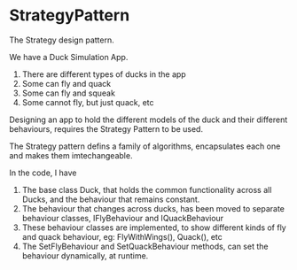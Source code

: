 # StrategyPattern
The Strategy design pattern.


We have a Duck Simulation App.

1. There are different types of ducks in the app
2. Some can fly and quack
3. Some can fly and squeak
4. Some cannot fly, but just quack, etc

Designing an app to hold the different models of the duck and their different behaviours, requires the Strategy Pattern to be used.

The Strategy pattern defins a family of algorithms, encapsulates each one and makes them imtechangeable.

In the code, I have
1. The base class Duck, that holds the common functionality across all Ducks, and the behaviour that remains constant.
2. The behaviour that changes across ducks, has been moved to separate behaviour classes, IFlyBehaviour and IQuackBehaviour
3. These behaviour classes are implemented, to show different kinds of fly and quack behaviour, eg: FlyWithWings(), Quack(), etc
4. The SetFlyBehaviour and SetQuackBehaviour methods, can set the behaviour dynamically, at runtime.
